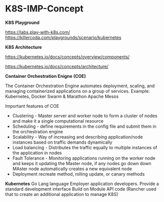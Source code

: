 # K8S-IMP-Concept
**K8S Playground**

  https://labs.play-with-k8s.com/  
  https://killercoda.com/playgrounds/scenario/kubernetes

****K8S Architecture****

  https://kubernetes.io/docs/concepts/overview/components/
  
  https://kubernetes.io/docs/concepts/architecture/

  
****Container Orchestration Enigne (COE)****

The Container Orchestration Engine automates deployment, scaling, and managing containerized applications on a group of services.
Example: Kubernetes, Docker Swarm & Marathon Apache Mesos

Important features of COE

  - Clustering - Master server and worker node to form a cluster of nodes and make it a single computational resource
  - Scheduling - define requirements in the config file and submit them in the orchestration engine  
  - Scalability - Way of increasing and describing application/node instances based on traffic demands  dynamically 
  - Load balancing - Distributes the traffic equally to multiple instances of the application in nodes
  - Fault Tolerance - Monitoring applications running on the worker node and keeps it updating  the Master node, if any nodes 
    go down
    down MAster node automatically creates a new equivalent node
  - Deployment recreate method, rolling update, or canary methods 

  ****Kubernetes****
  Go Lang language
  Employer application developers.
  Provide a standard development interface
  Build on Module API code (Rancher used that to create an additional application to manage K8S)
  
  
  

